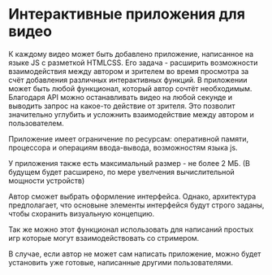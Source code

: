 # Интерактивные приложения для видео


К каждому видео может быть добавлено приложение, написанное на языке JS с разметкой HTMLCSS. Его задача - расширить возможности взаимодействия между автором и зрителем во время просмотра за счёт добавления различных интерактивных функций. В приложении может быть любой функционал, который автор сочтёт необходимым. Благодаря API можно останавливать видео на любой секунде и выводить запрос на какое-то действие от зрителя. Это позволит значительно углубить и усложнить взаимодействие между автором и пользователем.

Приложение имеет ограничение по ресурсам: оперативной памяти, процессора и операциям ввода-вывода, возможностям языка js. 

У приложения также есть максимальный размер - не более 2 МБ. (В будущем будет расширено, по мере увелчения вычислительной мощности устройств)

Автор сможет выбрать оформление интерфейса. Однако, архитектура предполагает, что основыне элементы интерфейся будут строго заданы, чтобы схоранить визуальную концепцию.

Так же можно этот функционал использовать для написаний простых игр которые могут взаимодействовать со стримером.

В случае, если автор не может сам написать приложение, можно будет установить уже готовые, написанные другими пользователями.

